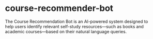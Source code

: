 # course-recommender-bot
The Course Recommendation Bot is an AI-powered system designed to help users identify relevant self-study resources—such as books and academic courses—based on their natural language queries. 
